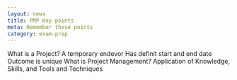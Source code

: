 ```yaml
---
layout: news
title: PMP Key points
meta: Remember these points
category: exam-prep
---
```

What is a Project?
	A temporary endevor
	Has definit start and end date
	Outcome is unique
What is Project Management?
	Application of
		Knowledge,
		Skills, and
		Tools and Techniques
